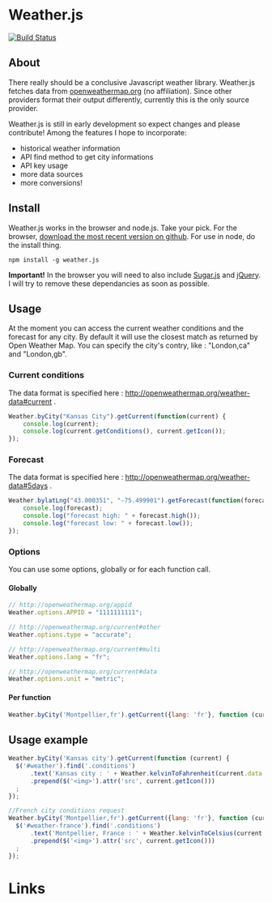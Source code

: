 Weather.js
==========

[![Build Status](https://secure.travis-ci.org/noazark/weather.png?branch=master)](https://travis-ci.org/noazark/weather)

## About

There really should be a conclusive Javascript weather library.
Weather.js fetches data from [openweathermap.org][] (no affiliation).
Since other providers format their output differently, currently this is
the only source provider.

Weather.js is still in early development so expect changes and please
contribute! Among the features I hope to incorporate:

-   historical weather information
-   API find method to get city informations
-   API key usage
-   more data sources
-   more conversions!


## Install

Weather.js works in the browser and node.js. Take your pick. For the
browser, [download the most recent version on github][Weather.js]. For use in
node, do the install thing.

```
npm install -g weather.js
```

**Important!** In the browser you will need to also include [Sugar.js][]
and [jQuery][]. I will try to remove these dependancies as soon as
possible.

## Usage

At the moment you can access the current weather conditions and the
forecast for any city. By default it will use the closest match as
returned by Open Weather Map. You can specify the city's contry, like : 
"London,ca" and "London,gb".

### Current conditions

The data format is specified here : http://openweathermap.org/weather-data#current .

```javascript
Weather.byCity("Kansas City").getCurrent(function(current) {
    console.log(current);
    console.log(current.getConditions(), current.getIcon());
});
```

### Forecast

The data format is specified here : http://openweathermap.org/weather-data#5days .

```javascript
Weather.bylatLng("43.000351", "-75.499901").getForecast(function(forecast) {
    console.log(forecast);
    console.log("forecast high: " + forecast.high());
    console.log("forecast low: " + forecast.low());
});
```

### Options

You can use some options, globally or for each function call.

#### Globally

```javascript
// http://openweathermap.org/appid
Weather.options.APPID = "1111111111";

// http://openweathermap.org/current#other
Weather.options.type = "accurate";

// http://openweathermap.org/current#multi
Weather.options.lang = "fr";

// http://openweathermap.org/current#data
Weather.options.unit = "metric"; 
```

#### Per function

```javascript
Weather.byCity('Montpellier,fr').getCurrent({lang: 'fr'}, function (current) { });
```

## Usage example

```javascript
Weather.byCity('Kansas city').getCurrent(function (current) {
  $('#weather').find('.conditions')
      .text('Kansas city : ' + Weather.kelvinToFahrenheit(current.data.main.temp).toFixed() + '°F and ' + current.getConditions())
      .prepend($('<img>').attr('src', current.getIcon()))
  ;
});

//French city conditions request
Weather.byCity('Montpellier,fr').getCurrent({lang: 'fr'}, function (current) {
  $('#weather-france').find('.conditions')
      .text('Montpellier, France : ' + Weather.kelvinToCelsius(current.data.main.temp).toFixed() + '°C et ' + current.getConditions())
      .prepend($('<img>').attr('src', current.getIcon()))
  ;
});
```

# Links

[openweathermap.org]: http://openweathermap.org
[Weather.js]: http://github.com/noazark/weather
[Sugar.js]: http://sugarjs.com/
[jQuery]: http://jquery.com/
